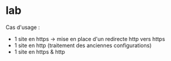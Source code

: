 # lab

Cas d'usage :

- 1 site en https
  -> mise en place d'un redirecte http vers https
- 1 site en http (traitement des anciennes configurations)
- 1 site en https & http
